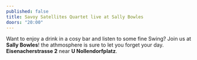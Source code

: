 ```yaml
---
published: false
title: Savoy Satellites Quartet live at Sally Bowles
doors: "20:00"
---
```


Want to enjoy a drink in a cosy bar and listen to some fine Swing? Join us at **Sally Bowles**! the athmosphere is sure to let you forget your day. **Eisenacherstrasse 2** near **U Nollendorfplatz**.